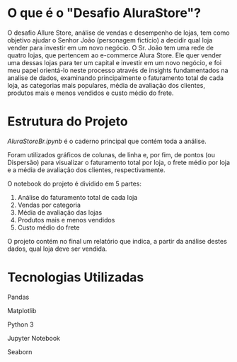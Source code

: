 # O que é o "Desafio AluraStore"?
O desafio Allure Store, análise de vendas e desempenho de lojas, tem como objetivo ajudar o Senhor João (personagem fictício) a decidir qual loja vender para investir em um novo negócio. O Sr. João tem uma rede de quatro lojas, que pertencem ao e-commerce Alura Store. Ele quer vender uma dessas lojas para ter um capital e investir em um novo negócio, e foi meu papel orientá-lo neste processo através de insights fundamentados na analise de dados, examinando principalmente o faturamento total de cada loja, as categorias mais populares, média de avaliação dos clientes, produtos mais e menos vendidos e custo médio do frete.

# Estrutura do Projeto
*AluraStoreBr.ipynb* é o caderno principal que contém toda a análise.

Foram utilizados gráficos de colunas, de linha e, por fim, de pontos (ou Dispersão) para visualizar o faturamento total por loja, o frete médio por loja e a média de avaliação dos clientes, respectivamente.

O notebook do projeto é dividido em 5 partes:
1. Análise do faturamento total de cada loja 
2. Vendas por categoria
3. Média de avaliação das lojas
4. Produtos mais e menos vendidos 
5. Custo médio do frete

O projeto contém no final um relatório que indica, a partir da análise destes dados, qual loja deve ser vendida.

# Tecnologias Utilizadas
Pandas

Matplotlib

Python 3

Jupyter Notebook

Seaborn

